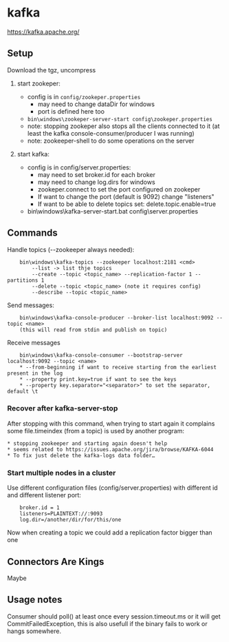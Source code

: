 # kafka

https://kafka.apache.org/

## Setup

Download the tgz, uncompress

1. start zookeper:
	* config is in `config/zookeper.properties`
		* may need to change dataDir for windows
		* port is defined here too
	* `bin\windows\zookeper-server-start config\zookeper.properties`
	* note: stopping zookeper also stops all the clients connected to it (at least the kafka console-consumer/producer I was running)
	* note: zookeeper-shell to do some operations on the server
	
2. start kafka:
	* config is in config/server.properties:
		* may need to set broker.id for each broker
		* may need to change log.dirs for windows
		* zookeper.connect to set the port configured on zookeper
		* If want to change the port (default is 9092) change "listeners"
		* If want to be able to delete topics set: delete.topic.enable=true
	* bin\windows\kafka-server-start.bat config\server.properties

## Commands

Handle topics (--zookeeper always needed):
```
	bin\windows\kafka-topics --zookeeper localhost:2181 <cmd>
		--list -> list thje topics
		--create --topic <topic_name> --replication-factor 1 --partitions 1
		--delete --topic <topic_name> (note it requires config)
		--describe --topic <topic_name>
```

Send messages:
```
	bin\windows\kafka-console-producer --broker-list localhost:9092 --topic <name>
	(this will read from stdin and publish on topic)
```
	
Receive messages
```
	bin\windows\kafka-console-consumer --bootstrap-server localhost:9092 --topic <name>
	* --from-beginning if want to receive starting from the earliest present in the log
	* --property print.key=true if want to see the keys
	* --property key.separator="<separator>" to set the separator, default \t 
```

### Recover after kafka-server-stop

After stopping with this command, when trying to start again it complains some file.timeindex (from a topic) is used by another program:

	* stopping zookeeper and starting again doesn't help
	* seems related to https://issues.apache.org/jira/browse/KAFKA-6044
	* To fix just delete the kafka-logs data folder…
	
### Start multiple nodes in a cluster

Use different configuration files (config/server.properties) with different id and different listener port:
```
	broker.id = 1
	listeners=PLAINTEXT://:9093
	log.dir=/another/dir/for/this/one
```

Now when creating a topic we could add a replication factor bigger than one

## Connectors Are Kings

Maybe
	
## Usage notes

Consumer should poll() at least once every session.timeout.ms or it will get CommitFailedException, this is also usefull if the binary fails to work or hangs somewhere.
 
